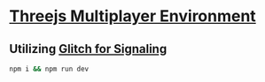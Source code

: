 # [Threejs Multiplayer Environment](https://multiplayer-threejs.netlify.app/)

## Utilizing [Glitch for Signaling ](https://github.com/robit-man/glitch_signaling/tree/main)

```bash
npm i && npm run dev
```
